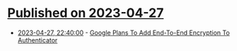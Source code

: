 # [Published on 2023-04-27](index.md)

* [2023-04-27, 22:40:00](https://it.slashdot.org/story/23/04/27/1937219/google-plans-to-add-end-to-end-encryption-to-authenticator?utm_source=rss1.0mainlinkanon&utm_medium=feed) - [Google Plans To Add End-To-End Encryption To Authenticator](https://it.slashdot.org/story/23/04/27/1937219/google-plans-to-add-end-to-end-encryption-to-authenticator?utm_source=rss1.0mainlinkanon&utm_medium=feed)
